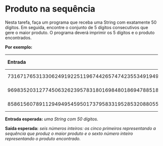 #  Produto na sequência #

Nesta tarefa, faça um programa que receba uma String com exatamente 50 dígitos. Em seguida, encontre o conjunto de 5 dígitos consecutivos que gere o maior produto. O programa deverá imprimir os 5 dígitos e o produto encontrados.

__Por exemplo:__

Entrada | Saída números | Produto
:------- | :-------: | -------:
73167176531330624919225119674426574742355349194934 | 9 6 7 4 4 | 6048
96983520312774506326239578318016984801869478851843 | 9 4 7 8 8 | 16128
85861560789112949495459501737958331952853208805511 | 9 4 9 4 9 | 11664

__Entrada esperada:__ _uma String com 50 dígitos._

__Saída esperada:__ _seis números inteiros: os cinco primeiros representando a sequência que produz o maior produto e o sexto número inteiro representando o produto encontrado._
